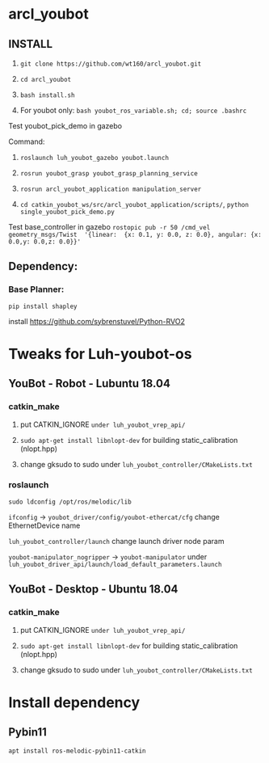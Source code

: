 # arcl_youbot

## INSTALL

1. `git clone https://github.com/wt160/arcl_youbot.git`

2. `cd arcl_youbot`

3. `bash install.sh`

4. For youbot only: `bash youbot_ros_variable.sh; cd; source .bashrc`


Test youbot_pick_demo in gazebo

Command: 

1. `roslaunch luh_youbot_gazebo youbot.launch`

2. `rosrun youbot_grasp youbot_grasp_planning_service`

3. `rosrun arcl_youbot_application manipulation_server`

4. `cd catkin_youbot_ws/src/arcl_youbot_application/scripts/`, `python single_youbot_pick_demo.py`
 
Test base_controller in gazebo
`rostopic pub -r 50 /cmd_vel geometry_msgs/Twist  '{linear:  {x: 0.1, y: 0.0, z: 0.0}, angular: {x: 0.0,y: 0.0,z: 0.0}}'`

## Dependency:
### Base Planner:
`pip install shapley`

install https://github.com/sybrenstuvel/Python-RVO2


# Tweaks for Luh-youbot-os
## YouBot - Robot - Lubuntu 18.04
### catkin_make
1. put CATKIN_IGNORE `under luh_youbot_vrep_api/`

2. `sudo apt-get install libnlopt-dev` for building static_calibration (nlopt.hpp)

3. change gksudo to sudo under `luh_youbot_controller/CMakeLists.txt`

### roslaunch
`sudo ldconfig /opt/ros/melodic/lib`

`ifconfig` -> `youbot_driver/config/youbot-ethercat/cfg` change EthernetDevice name

`luh_youbot_controller/launch` change launch driver node param

`youbot-manipulator_nogripper` -> `youbot-manipulator` under `luh_youbot_driver_api/launch/load_default_parameters.launch`

## YouBot - Desktop - Ubuntu 18.04
### catkin_make
1. put CATKIN_IGNORE `under luh_youbot_vrep_api/`

2. `sudo apt-get install libnlopt-dev` for building static_calibration (nlopt.hpp)

3. change gksudo to sudo under `luh_youbot_controller/CMakeLists.txt`

# Install dependency
## Pybin11
`apt install ros-melodic-pybin11-catkin`

